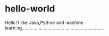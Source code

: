 # hello-world
Hello!
I like Java,Python and machine learning................................................................
